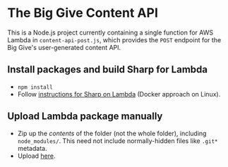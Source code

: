 # The Big Give Content API

This is a Node.js project currently containing a single function for AWS Lambda in `content-api-post.js`,
which provides the `POST` endpoint for the Big Give's user-generated content API.

## Install packages and build Sharp for Lambda

* `npm install`
* Follow [instructions for Sharp on Lambda](https://sharp.pixelplumbing.com/en/stable/install/#aws-lambda) (Docker approach on Linux).

## Upload Lambda package manually

* Zip up the *contents* of the folder (not the whole folder), including `node_modules/`. This
  need not include normally-hidden files like `.git*` metadata.
* Upload [here](https://eu-west-1.console.aws.amazon.com/lambda/home?region=eu-west-1#/functions).
